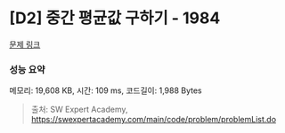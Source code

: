 # [D2] 중간 평균값 구하기 - 1984 

[문제 링크](https://swexpertacademy.com/main/code/problem/problemDetail.do?contestProbId=AV5Pw_-KAdcDFAUq) 

### 성능 요약

메모리: 19,608 KB, 시간: 109 ms, 코드길이: 1,988 Bytes



> 출처: SW Expert Academy, https://swexpertacademy.com/main/code/problem/problemList.do